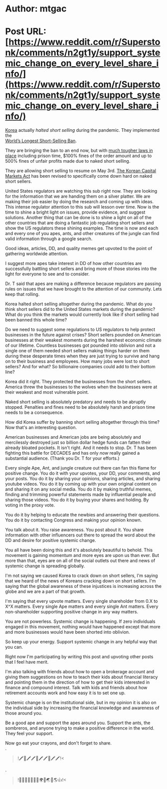 # Author: mtgac
# Post URL: [https://www.reddit.com/r/Superstonk/comments/n2gt1y/support_systemic_change_on_every_level_share_info/](https://www.reddit.com/r/Superstonk/comments/n2gt1y/support_systemic_change_on_every_level_share_info/)


[Korea](https://en.m.wikipedia.org/wiki/South_Korea) actually *halted short selling* during the pandemic.  They implemented the  
 [World’s Longest Short-Selling Ban](https://www.bloomberg.com/news/articles/2021-04-26/world-s-longest-short-selling-ban-coming-to-an-end-in-korea).   

They are bringing the ban to an end now, but with [much tougher laws in place](http://m.koreaherald.com/view.php?ud=20210406000820) including prison time, $100% fines of the order amount and up to 500% fines of unfair profits made due to naked short selling.  

They are allowing short selling to resume on May 3rd.  [The Korean Capital Markets Act](https://elaw.klri.re.kr/eng_service/lawView.do?hseq=43324&amp;amp;amp;amp;amp;amp;amp;amp;amp;amp;amp;amp;amp;amp;amp;lang=ENG) has been revised to specifically come down hard on naked short sellers.  

United States regulators are watching this sub right now.  They are looking for the information that we are handing them on a silver platter.  We are making their job easier by doing the research and coming up with ideas.  This intense regulator attention to this sub will lesson over time.  Now is the time to shine a bright light on issues, provide evidence, and suggest solutions.  Another thing that can be done is to shine a light on all of the other countries that are doing a fantastic job regulating short sellers and show the US regulators these shining examples.  The time is now and each and every one of you apes, ants, and other creatures of the jungle can find valid information through a google search.  

Good ideas, articles, DD, and quality memes get upvoted to the point of gathering worldwide attention.   

I suggest more apes take interest in DD of how other countries are successfully battling short sellers and bring more of those stories into the light for everyone to see and to consider.  

Dr. T said that apes are making a difference because regulators are passing rules on issues that we have brought to the attention of our community.  Lets keep that rolling.

Korea halted short selling altogether during the pandemic.  What do you think short sellers did to the United States markets during the pandemic?  What do you think the markets would currently look like if short selling had been banned this whole time?  

Do we need to suggest some regulations to US regulators to help protect businesses in the future against crises?  Short sellers pounded on American businesses at their weakest moments during the harshest economic climate of our lifetime.  Countless businesses got pounded into  oblivion and not a single one of them needed short sellers making things harder on them during these desperate times when they are just trying to survive and hang on to their business and employees.  How many jobs were lost to short sellers?  And for what?  So billionaire companies could add to their bottom line?

Korea did it right.  They protected the businesses from the short sellers.  America threw the businesses to the wolves when the businesses were at their weakest and most vulnerable point.  

Naked short selling is absolutely predatory and needs to be abruptly stopped.  Penalties and fines need to be absolutely harsh and prison time needs to be a consequence.  

How did Korea suffer by banning short selling altogether through this time?  Now that's an interesting question.

American businesses and American jobs are being absolutely and mercilessly destroyed just so billion dollar hedge funds can fatten their already bloated pockets.  It isn't right.  And it needs to stop.  Dr. T has been fighting this battle for DECADES and has only *now* really gained a substantial audience.   (Thank you Dr. T for your efforts.)

Every single Ape, Ant, and jungle creature out there can fan this flame for positive change.  You do it with your upvotes, your DD, your comments, and your posts.  You do it by sharing your opinions, sharing articles, and sharing youtube videos.  You do it by coming up with your own original content on and sharing it on any social media.  You do it by making truthful memes, finding and trimming powerful statements made by influential people and sharing those videos.  You do it by buying your shares and holding.  By voting in the proxy vote.  

You do it by helping to educate the newbies and answering their questions.  You do it by contacting Congress and making your opinion known.  

You talk about it. You raise awareness.  You post about it.  You share information with other influencers out there to spread the word about the DD and desire for positive systemic change.  

You all have been doing this and it's absolutely beautiful to behold.  This movement is gaining momentum and more eyes are upon us than ever.  But more than that, eyes are on all of the social outlets out there and news of systemic change is spreading globally.  

I'm not saying we caused Korea to crack down on short sellers, I'm saying that we heard of the news of Koreans cracking down on short sellers.  I'm saying that the global awareness of these injustices is increasing across the globe and we are a part of that growth.  

I'm saying that every upvote matters.  Every single shareholder from 0.X to X^X matters.  Every single Ape matters and every single Ant matters.  Every non-shareholder supporting positive change in any way matters.

You are not powerless.  Systemic change is happening.  If zero individuals engaged in this movement, nothing would have happened except that more and more businesses would have been shorted into oblivion.  

So keep up your energy.  Support systemic change in any helpful way that you can.  

Right now I'm participating by writing this post and upvoting other posts that I feel have merit.

I'm also talking with friends about how to open a brokerage account and giving them suggestions on how to teach their kids about financial literacy and pointing them in the direction of how to get their kids interested in finance and compound interest.  Talk with kids and friends about how retirement accounts work and how easy it is to set one up.  

Systemic change is on the institutional side, but in my opinion it is also on the individual side by increasing the financial knowledge and awareness of those around you.  

Be a good ape and support the apes around you.  Support the ants, the sombreros, and anyone trying to make a positive difference in the world.  They feel your support.  

Now go eat your crayons, and don't forget to share.  
.  

>!🖍🍌🖍🖍🍌🖍🖍🍌🖍🖍!<

.  

>!💪🐜💪🌮💪🦍💪🌍💪🌏💪🌎👍!<